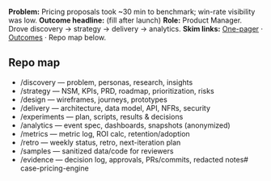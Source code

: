 **Problem:** Pricing proposals took ~30 min to benchmark; win-rate visibility was low.
**Outcome headline:** (fill after launch)
**Role:** Product Manager. Drove discovery → strategy → delivery → analytics.
**Skim links:** [One-pager](SUMMARY-ONEPAGER.md) · [Outcomes](OUTCOMES.md) · Repo map below.

## Repo map
- /discovery — problem, personas, research, insights
- /strategy — NSM, KPIs, PRD, roadmap, prioritization, risks
- /design — wireframes, journeys, prototypes
- /delivery — architecture, data model, API, NFRs, security
- /experiments — plan, scripts, results & decisions
- /analytics — event spec, dashboards, snapshots (anonymized)
- /metrics — metric log, ROI calc, retention/adoption
- /retro — weekly status, retro, next-iteration plan
- /samples — sanitized data/code for reviewers
- /evidence — decision log, approvals, PRs/commits, redacted notes# case-pricing-engine

